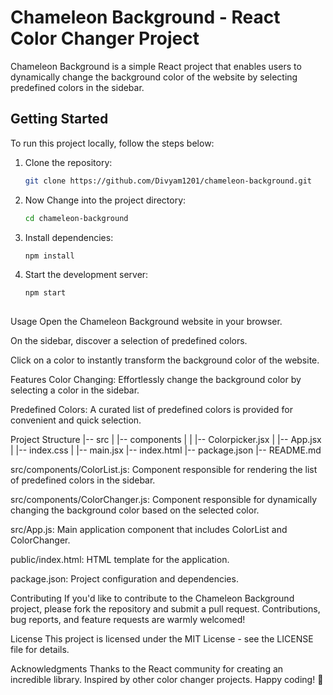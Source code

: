 # Chameleon Background - React Color Changer Project

Chameleon Background is a simple React project that enables users to dynamically change the background color of the website by selecting predefined colors in the sidebar.

## Getting Started

To run this project locally, follow the steps below:

1. Clone the repository:

   ```bash
   git clone https://github.com/Divyam1201/chameleon-background.git

2. Now Change into the project directory:
   ```bash
   cd chameleon-background
   
3. Install dependencies:
   ```bash
   npm install
   
4. Start the development server:
   ```bash
   npm start
  
Usage
Open the Chameleon Background website in your browser.

On the sidebar, discover a selection of predefined colors.

Click on a color to instantly transform the background color of the website.

Features
Color Changing: Effortlessly change the background color by selecting a color in the sidebar.

Predefined Colors: A curated list of predefined colors is provided for convenient and quick selection.

Project Structure 
|-- src
|   |-- components
|   |   |-- Colorpicker.jsx
|   |-- App.jsx
|   |-- index.css
|   |-- main.jsx
|-- index.html
|-- package.json
|-- README.md

src/components/ColorList.js: Component responsible for rendering the list of predefined colors in the sidebar.

src/components/ColorChanger.js: Component responsible for dynamically changing the background color based on the selected color.

src/App.js: Main application component that includes ColorList and ColorChanger.

public/index.html: HTML template for the application.

package.json: Project configuration and dependencies.

Contributing
If you'd like to contribute to the Chameleon Background project, please fork the repository and submit a pull request. Contributions, bug reports, and feature requests are warmly welcomed!

License
This project is licensed under the MIT License - see the LICENSE file for details.

Acknowledgments
Thanks to the React community for creating an incredible library.
Inspired by other color changer projects.
Happy coding! 🌈
 
 
